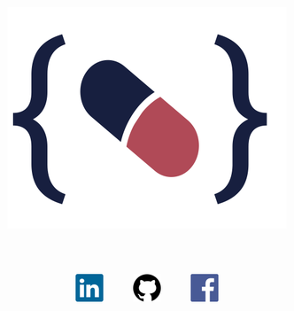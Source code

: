 <p align="center">
<a href="https://grzegorz-jodlowski.github.io/"><img src="public/Logo.svg" style='height: 400px;' title="logo" alt="logo of owner's portfolio."></a>
</p>

<br>
<br>
<br>

<p align="center">
<a href="https://www.linkedin.com/in/grzegorz-jod%C5%82owski/"><img src="public/linkedin.svg" style='height: 50px; margin-right: 50px;' title="linkedin" alt="linkedin icon"></a>
<a href="https://grzegorz-jodlowski.github.io/"><img src="public/github.svg" style='height: 50px; margin-right: 50px;' title="github" alt="github icon"></a>
<a href="https://www.facebook.com/jodlowski.grzegorz"><img src="public/facebook.svg" style='height: 50px;' title="facebook" alt="facebook icon"></a>
</p>

